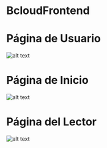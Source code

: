 # BcloudFrontend
# Página de Usuario
![alt text](https://github.com/fullstacktf/BcloudFrontend/blob/master/img/index.png)
# Página de Inicio
![alt text](https://github.com/fullstacktf/BcloudFrontend/blob/master/img/perfil.png)
# Página del Lector
![alt text](https://github.com/fullstacktf/BcloudFrontend/blob/master/img/lector.png)
